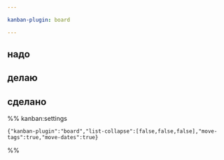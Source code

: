 ```yaml
---

kanban-plugin: board

---
```


## надо



## делаю



## сделано





%% kanban:settings
```
{"kanban-plugin":"board","list-collapse":[false,false,false],"move-tags":true,"move-dates":true}
```
%%